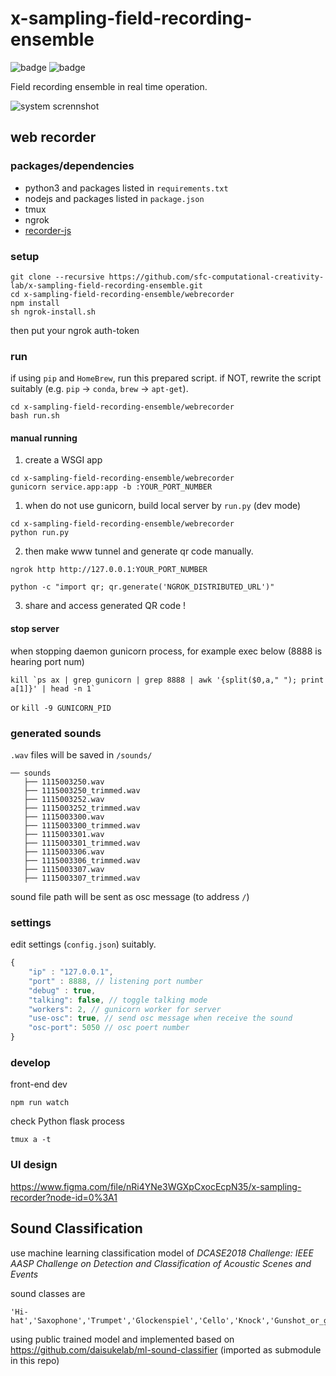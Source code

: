 # x-sampling-field-recording-ensemble

![badge](https://img.shields.io/badge/lab-cclab-red.svg)
![badge](https://img.shields.io/badge/year-2019s-green.svg)

Field recording ensemble in real time operation.

![system scrennshot](https://i.gyazo.com/461f87e2b700294b805cfc2c253317c2.gif)

## web recorder

### packages/dependencies

- python3 and packages listed in `requirements.txt`
- nodejs and packages listed in `package.json`
- tmux
- ngrok
- [recorder-js](https://www.npmjs.com/package/recorder-js)

### setup

```shell
git clone --recursive https://github.com/sfc-computational-creativity-lab/x-sampling-field-recording-ensemble.git
cd x-sampling-field-recording-ensemble/webrecorder
npm install
sh ngrok-install.sh
```

then put your ngrok auth-token

### run

if using `pip` and `HomeBrew`, run this prepared script. if NOT, rewrite the script suitably (e.g. `pip` -> `conda`, `brew` -> `apt-get`).

```shell
cd x-sampling-field-recording-ensemble/webrecorder
bash run.sh
```

#### manual running

1. create a WSGI app

```shell
cd x-sampling-field-recording-ensemble/webrecorder
gunicorn service.app:app -b :YOUR_PORT_NUMBER
```

1. when do not use gunicorn, build local server by `run.py` (dev mode)

```shell
cd x-sampling-field-recording-ensemble/webrecorder
python run.py
```

2. then make www tunnel and generate qr code manually.

```shell
ngrok http http://127.0.0.1:YOUR_PORT_NUMBER
```

```shell
python -c "import qr; qr.generate('NGROK_DISTRIBUTED_URL')"
```

3. share and access generated QR code !

#### stop server

when stopping daemon gunicorn process, for example exec below (8888 is hearing port num)

```shell
kill `ps ax | grep gunicorn | grep 8888 | awk '{split($0,a," "); print a[1]}' | head -n 1`
```

or `kill -9 GUNICORN_PID`

### generated sounds

`.wav` files will be saved in `/sounds/`

```shell
── sounds
   ├── 1115003250.wav
   ├── 1115003250_trimmed.wav
   ├── 1115003252.wav
   ├── 1115003252_trimmed.wav
   ├── 1115003300.wav
   ├── 1115003300_trimmed.wav
   ├── 1115003301.wav
   ├── 1115003301_trimmed.wav
   ├── 1115003306.wav
   ├── 1115003306_trimmed.wav
   ├── 1115003307.wav
   ├── 1115003307_trimmed.wav
```

sound file path will be sent as osc message (to address `/`)

### settings

edit settings (`config.json`) suitably.

```javascript
{
    "ip" : "127.0.0.1",
    "port" : 8888, // listening port number
    "debug" : true,
    "talking": false, // toggle talking mode
    "workers": 2, // gunicorn worker for server
    "use-osc": true, // send osc message when receive the sound
    "osc-port": 5050 // osc poert number
}
```

### develop

front-end dev

```shell
npm run watch
```

check Python flask process

```shell
tmux a -t
```

### UI design

<https://www.figma.com/file/nRi4YNe3WGXpCxocEcpN35/x-sampling-recorder?node-id=0%3A1>

## Sound Classification

use machine learning classification model of *DCASE2018 Challenge: IEEE AASP Challenge on Detection and Classification of Acoustic Scenes and Events*

sound classes are

```shell
'Hi-hat','Saxophone','Trumpet','Glockenspiel','Cello','Knock','Gunshot_or_gunfire','Clarinet','Computer_keyboard','Keys_jangling','Snare_drum','Writing','Laughter','Tearing','Fart','Oboe','Flute','Cough','Telephone','Bark','Chime','Bass_drum','Bus','Squeak','Scissors','Harmonica','Gong','Microwave_oven','Burping_or_eructation','Double_bass','Shatter','Fireworks','Tambourine','Cowbell','Electric_piano','Meow','Drawer_open_or_close','Applause','Acoustic_guitar','Violin_or_fiddle','Finger_snapping'
```

using public trained model and implemented based on <https://github.com/daisukelab/ml-sound-classifier> (imported as submodule in this repo)
